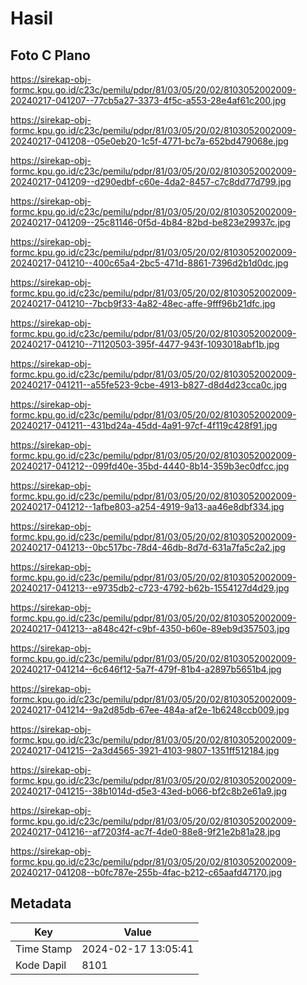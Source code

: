 # Hasil

## Foto C Plano

https://sirekap-obj-formc.kpu.go.id/c23c/pemilu/pdpr/81/03/05/20/02/8103052002009-20240217-041207--77cb5a27-3373-4f5c-a553-28e4af61c200.jpg

https://sirekap-obj-formc.kpu.go.id/c23c/pemilu/pdpr/81/03/05/20/02/8103052002009-20240217-041208--05e0eb20-1c5f-4771-bc7a-652bd479068e.jpg

https://sirekap-obj-formc.kpu.go.id/c23c/pemilu/pdpr/81/03/05/20/02/8103052002009-20240217-041209--d290edbf-c60e-4da2-8457-c7c8dd77d799.jpg

https://sirekap-obj-formc.kpu.go.id/c23c/pemilu/pdpr/81/03/05/20/02/8103052002009-20240217-041209--25c81146-0f5d-4b84-82bd-be823e29937c.jpg

https://sirekap-obj-formc.kpu.go.id/c23c/pemilu/pdpr/81/03/05/20/02/8103052002009-20240217-041210--400c65a4-2bc5-471d-8861-7396d2b1d0dc.jpg

https://sirekap-obj-formc.kpu.go.id/c23c/pemilu/pdpr/81/03/05/20/02/8103052002009-20240217-041210--7bcb9f33-4a82-48ec-affe-9fff96b21dfc.jpg

https://sirekap-obj-formc.kpu.go.id/c23c/pemilu/pdpr/81/03/05/20/02/8103052002009-20240217-041210--71120503-395f-4477-943f-1093018abf1b.jpg

https://sirekap-obj-formc.kpu.go.id/c23c/pemilu/pdpr/81/03/05/20/02/8103052002009-20240217-041211--a55fe523-9cbe-4913-b827-d8d4d23cca0c.jpg

https://sirekap-obj-formc.kpu.go.id/c23c/pemilu/pdpr/81/03/05/20/02/8103052002009-20240217-041211--431bd24a-45dd-4a91-97cf-4f119c428f91.jpg

https://sirekap-obj-formc.kpu.go.id/c23c/pemilu/pdpr/81/03/05/20/02/8103052002009-20240217-041212--099fd40e-35bd-4440-8b14-359b3ec0dfcc.jpg

https://sirekap-obj-formc.kpu.go.id/c23c/pemilu/pdpr/81/03/05/20/02/8103052002009-20240217-041212--1afbe803-a254-4919-9a13-aa46e8dbf334.jpg

https://sirekap-obj-formc.kpu.go.id/c23c/pemilu/pdpr/81/03/05/20/02/8103052002009-20240217-041213--0bc517bc-78d4-46db-8d7d-631a7fa5c2a2.jpg

https://sirekap-obj-formc.kpu.go.id/c23c/pemilu/pdpr/81/03/05/20/02/8103052002009-20240217-041213--e9735db2-c723-4792-b62b-1554127d4d29.jpg

https://sirekap-obj-formc.kpu.go.id/c23c/pemilu/pdpr/81/03/05/20/02/8103052002009-20240217-041213--a848c42f-c9bf-4350-b60e-89eb9d357503.jpg

https://sirekap-obj-formc.kpu.go.id/c23c/pemilu/pdpr/81/03/05/20/02/8103052002009-20240217-041214--6c646f12-5a7f-479f-81b4-a2897b5651b4.jpg

https://sirekap-obj-formc.kpu.go.id/c23c/pemilu/pdpr/81/03/05/20/02/8103052002009-20240217-041214--9a2d85db-67ee-484a-af2e-1b6248ccb009.jpg

https://sirekap-obj-formc.kpu.go.id/c23c/pemilu/pdpr/81/03/05/20/02/8103052002009-20240217-041215--2a3d4565-3921-4103-9807-1351ff512184.jpg

https://sirekap-obj-formc.kpu.go.id/c23c/pemilu/pdpr/81/03/05/20/02/8103052002009-20240217-041215--38b1014d-d5e3-43ed-b066-bf2c8b2e61a9.jpg

https://sirekap-obj-formc.kpu.go.id/c23c/pemilu/pdpr/81/03/05/20/02/8103052002009-20240217-041216--af7203f4-ac7f-4de0-88e8-9f21e2b81a28.jpg

https://sirekap-obj-formc.kpu.go.id/c23c/pemilu/pdpr/81/03/05/20/02/8103052002009-20240217-041208--b0fc787e-255b-4fac-b212-c65aafd47170.jpg


## Metadata

| Key        | Value               |
| ---------- | ------------------- |
| Time Stamp | 2024-02-17 13:05:41 |
| Kode Dapil | 8101                |




